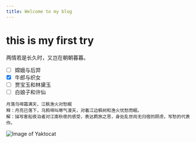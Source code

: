 ```yaml
---
title: Welcome to my blog
---
```

# this is my first try
两情若是长久时，又岂在朝朝暮暮。
- [ ] 嫦娥与后羿
- [x] 牛郎与织女
- [ ] 贾宝玉和林黛玉
- [ ] 白娘子和许仙
```
月落乌啼霜满天，江枫渔火对愁眠
释：月亮已落下，乌鸦啼叫寒气漫天，对着江边枫树和渔火忧愁而眠。
解：描写客船夜泊者对江南秋夜的感受，表达羁旅之思，身处乱世尚无归宿的顾虑，写愁的代表作。
```
![Image of Yaktocat](http://octodex.github.com/images/yaktocat.png)



